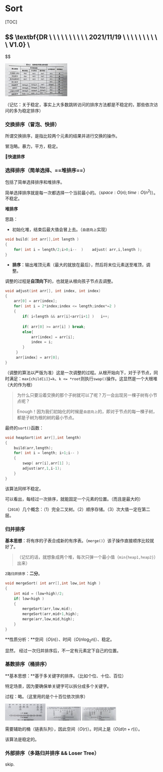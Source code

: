 # Sort

[TOC]


$$
\textbf{DR \ \ \ \ \ \ \ \ \ \ 2021/11/19 \ \ \ \ \ \ \ \ \ \ V1.0}
\\
-------------------------------
$$



<img src="../Data Structure/image/sort_01.jpg" style="zoom:20%;" />

（记忆：关于稳定，事实上大多数跳转访问的排序方法都是不稳定的，那些依次访问的多为稳定排序）





### 交换排序（冒泡、快排）

所谓交换排序，是指比较两个元素的结果并进行交换的操作。

冒泡略。暴力，平方，稳定。

:star2:**快速排序**





### 选择排序（简单选择、==堆排序==）

包括了简单选择排序和堆排序。

简单选择排序就是每一次都选择一个当前最小的。（$space: O(n);time: O(n^2)$）。不稳定。

**堆排序**

思路：

- 初始化堆，结束后最大值会冒上去。（`自底向上`实现）

```c++
void build( int arr[],int length )
{
    for( int i = length/2;i>0;i--  )	adjust( arr,i,length );
}
```

- **排序**：输出堆顶元素（最大的就放在最后），然后将末位元素送至堆顶，调整。

调整的过程是**自顶向下**的，也就是从根向孩子节点去调整。

```c++
void adjust(int arr[], int index, int index)
{
	arr[0] = arr[index];
    for( int i = 2*index;index <= length;index*=2 )
    {
        if( i<length && arr[i]<arr[i+1] )	i++;
        
        if( arr[0] >= arr[i] ) break;
        else{
        	arr[index] = arr[i];
        	index = i;
        }
     }
     arr[index] = arr[0];
}
```

（调整的算法以严版为准）这是一次调整的过程。从根开始向下，对于子节点，同时满足：`max{child[i]}=k`、`k <= *root`则执行`swap()`操作。这显然是一个大根堆（大的作为根）

> 为什么只要沿着交换的那个子树就可以了呢？万一会出现另一棵子树有小节点呢？
>
> Enough！因为我们初始化的时候是`自底向上`的，即对于节点的每一棵子树，都是子树为根的树的最小节点。

最终的`sort()`函数：

```c++
void heapSort(int arr[],int length)
{
    build(arr,length);
    for( int i = length; i>1;i-- )
    {
        swap( arr[i],arr[1] );
        adjust(arr,1,i-1);
    }
}
```

该算法同样不稳定。

可以看出，每经过一次排序，就能固定一个元素的位置。（而且是最大的）

（`2010`）几个概念：（1）完全二叉树。（2）顺序存储。（3）次大值一定在第二层。



### 归并排序

**基本思想**：将有序的子表合成新的有序表。（`merge()`）该子操作直接顺序比较就好了。 

> （记忆的话，就想象成两个堆，每次只弹一个最小值（`min{heap1,heap2}`）出来）

`2路归并排序`：**二分**。

```c++
void mergeSort( int arr[],int low,int high )
{
    int mid = (low+high)/2;
    if( low<high )
    {
        mergeSort(arr,low,mid);
        mergeSort(arr,mid+1,high);
        merge(arr,low,mid,high);
    }
}
```

**性质分析：**空间（$O(n)$）、时间（$O(n\log_2 n)$）、稳定。

显然， 经过一次归并排序后，不一定有元素定下自己的位置。



### 基数排序（桶排序）

**基本思想：**基于多关键字的排序。（比如个位、十位、百位）

特定场景，因为要确保单关键字可以拆分成多个关键字。

过程：略。（这里用的是个十百位依次排序）

<img src="../Data Structure/image/sort_02.jpg" style="zoom:13%;" />

<img src="../Data Structure/image/sort_03.jpg" style="zoom:11%;" />

<img src="../Data Structure/image/sort_04.jpg" style="zoom:11%;" />



需要辅助的桶（链表队列），因此空间（$O(r)$）。时间上是（$O(d(n+r))$）。

该算法是稳定的。



### 外部排序（多路归并排序 && Loser Tree）

skip.